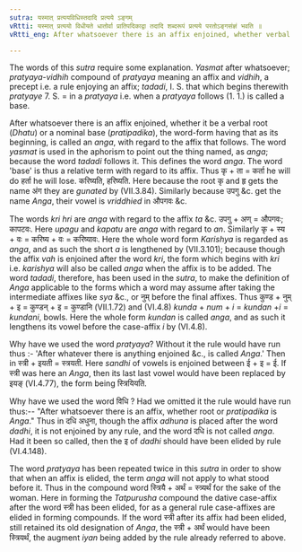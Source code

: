 ```yaml
---
sutra: यस्मात् प्रत्ययविधिस्तदादि प्रत्यये ऽङ्गम्
vRtti: यस्मात् प्रत्ययो विधीयते धातोर्वा प्रातिपदिकाद्वा तदादि शब्दरूपं प्रत्यये परतोऽङ्गसंज्ञं भवति ॥
vRtti_eng: After whatsoever there is an affix enjoined, whether verbal root or crude-form, that which begins therewith in the form in which it appears when the affix follows it, is called an Inflective base (_anga_).

---
```

The words of this _sutra_ require some explanation. _Yasmat_ after whatsoever; _pratyaya_-_vidhih_ compound of _pratyaya_ meaning an affix and _vidhih_, a precept i.e. a rule enjoying an affix; _tadadi_, I. S. that which begins therewith _pratyaye_ 7. S. = in a _pratyaya_ i.e. when a _pratyaya_ follows (1. 1.) is called a base.

After whatsoever there is an affix enjoined, whether it be a verbal root (_Dhatu_) or a nominal base (_pratipadika_), the word-form having that as its beginning, is called an _anga_, with regard to the affix that follows. The word _yasmat_ is used in the aphorism to point out the thing named, as _anga_; because the word _tadadi_ follows it. This defines the word _anga_. The word 'base' is thus a relative term with regard to its affix. Thus कृ + ता = कर्ता he will do हर्ता he will lose. करिष्यति, हरिष्यति. Here because the root कृ and हृ gets the name अंग they are _gunated_ by (VII.3.84). Similarly because उपगु &c. get the name _Anga_, their vowel is _vriddhied_ in औपगवः &c.

The words _kri_ _hri_ are _anga_ with regard to the affix _ta_ &c. उपगु + अण् = औपगवः; कापटवः. Here _upagu_ and _kapatu_ are _anga_ with regard to _an_. Similarly कृ + स्य + वः = करिष्य + वः = करिष्यावः. Here the whole word form _Karishya_ is regarded as _anga_, and as such the short _a_ is lengthened by (VII.3.101); because though the affix _vah_ is enjoined after the word _kri_, the form which begins with _kri_ i.e. _karishya_ will also be called _anga_ when the affix is to be added. The word _tadadi_, therefore, has been used in the _sutra_, to make the definition of _Anga_ applicable to the forms which a word may assume after taking the intermediate affixes like _sya_ &c., or नुम् before the final affixes. Thus कुण्ड + नुम् + इ = कुण्डन् + इ = कुण्डानि (VII.1.72) and (VI.4.8) _kunda_ + _num_ + _i_ = _kundan_ +_i_  = _kundani_, bowls. Here the whole form _kundan_ is called _anga_, and as such it lengthens its vowel before the case-affix _i_ by (VI.4.8).

Why have we used the word _pratyaya_? Without it the rule would have run thus :- 'After whatever there is anything enjoined &c., is called _Anga_.' Then in स्त्री + इयती = स्त्रयती. Here _sandhi_ of vowels is enjoined between ई + इ = ई. If स्त्री was here an _Anga_, then its last last vowel would have been replaced by इयङ् (VI.4.77), the form being स्त्रियियति.

Why have we used the word विधि ? Had we omitted it the rule would have run thus:-- "After whatsoever there is an affix, whether root or _pratipadika_ is _Anga_." Thus in दधि अधुना, though the affix _adhuna_ is placed after the word _dadhi_, it is not enjoined by any rule, and the word दधि is not called _anga_. Had it been so called, then the इ of _dadhi_ should have been elided by rule (VI.4.148).

The word _pratyaya_ has been repeated twice in this _sutra_ in order to show that when an affix is elided, the term _anga_ will not apply to what stood before it. Thus in the compound word स्त्रियै + अर्थं = स्त्र्यर्थं for the sake of the woman. Here in forming the _Tatpurusha_ compound the dative case-affix after the word स्त्री has been elided, for as a general rule case-affixes are elided in forming compounds. If the word स्त्री after its affix had been elided, still retained its old designation of _Anga_, the स्त्री + अर्थं would have been स्त्रियर्थं, the augment _iyan_ being added by the rule already referred to above.